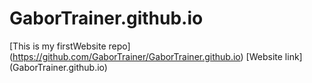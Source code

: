 # GaborTrainer.github.io
[This is my firstWebsite repo] (https://github.com/GaborTrainer/GaborTrainer.github.io)
[Website link] (GaborTrainer.github.io)


